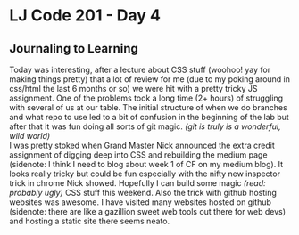 # LJ Code 201 - Day 4
## Journaling to Learning

Today was interesting, after a lecture about CSS stuff (woohoo! yay for making things pretty) that a lot of review for me (due to my poking around in css/html the last 6 months or so) we were hit with a pretty tricky JS assignment. One of the problems took a long time (2+ hours) of struggling with several of us at our table. The initial structure of when we do branches and what repo to use led to a bit of confusion in the beginning of the lab but after that it was fun doing all sorts of git magic. _(git is truly is a wonderful, wild world)_
<br>
I was pretty stoked when Grand Master Nick announced the extra credit assignment of digging deep into CSS and rebuilding the medium page (sidenote: I think I need to blog about week 1 of CF on my medium blog). It looks really tricky but could be fun especially with the nifty new inspector trick in chrome Nick showed. Hopefully I can build some magic _(read: probably ugly)_ CSS stuff this weekend. Also the trick with github hosting websites was awesome. I have visited many websites hosted on github (sidenote: there are like a gazillion sweet web tools out there for web devs) and hosting a static site there seems neato. 

